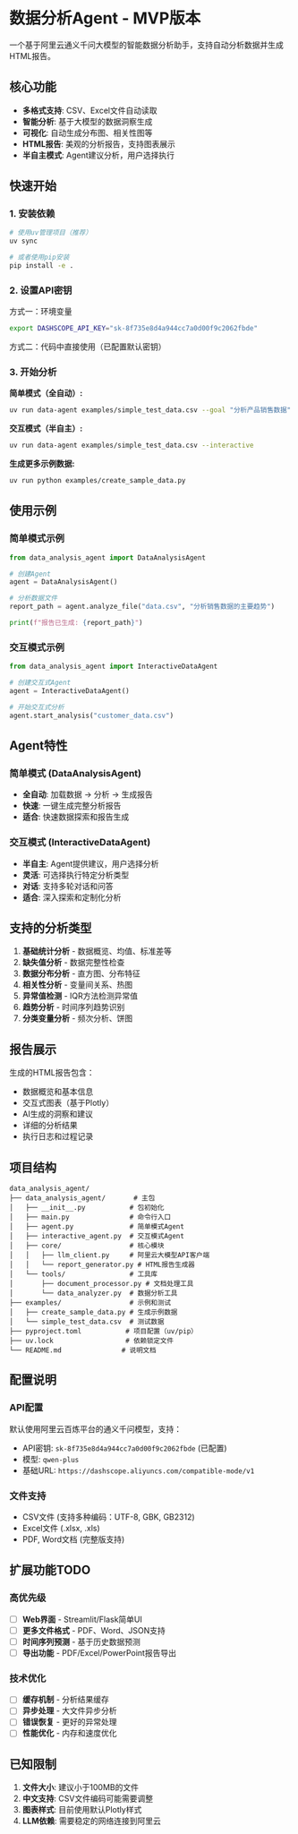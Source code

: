 # 数据分析Agent - MVP版本

一个基于阿里云通义千问大模型的智能数据分析助手，支持自动分析数据并生成HTML报告。

## 核心功能

- **多格式支持**: CSV、Excel文件自动读取
- **智能分析**: 基于大模型的数据洞察生成
- **可视化**: 自动生成分布图、相关性图等
- **HTML报告**: 美观的分析报告，支持图表展示
- **半自主模式**: Agent建议分析，用户选择执行

## 快速开始

### 1. 安装依赖

```bash
# 使用uv管理项目（推荐）
uv sync

# 或者使用pip安装
pip install -e .
```

### 2. 设置API密钥

方式一：环境变量
```bash
export DASHSCOPE_API_KEY="sk-8f735e8d4a944cc7a0d00f9c2062fbde"
```

方式二：代码中直接使用（已配置默认密钥）

### 3. 开始分析

**简单模式（全自动）:**
```bash
uv run data-agent examples/simple_test_data.csv --goal "分析产品销售数据"
```

**交互模式（半自主）:**
```bash
uv run data-agent examples/simple_test_data.csv --interactive
```

**生成更多示例数据:**
```bash
uv run python examples/create_sample_data.py
```

## 使用示例

### 简单模式示例

```python
from data_analysis_agent import DataAnalysisAgent

# 创建Agent
agent = DataAnalysisAgent()

# 分析数据文件
report_path = agent.analyze_file("data.csv", "分析销售数据的主要趋势")

print(f"报告已生成: {report_path}")
```

### 交互模式示例

```python
from data_analysis_agent import InteractiveDataAgent

# 创建交互式Agent
agent = InteractiveDataAgent()

# 开始交互式分析
agent.start_analysis("customer_data.csv")
```

## Agent特性

### 简单模式 (DataAnalysisAgent)
- **全自动**: 加载数据 -> 分析 -> 生成报告
- **快速**: 一键生成完整分析报告
- **适合**: 快速数据探索和报告生成

### 交互模式 (InteractiveDataAgent) 
- **半自主**: Agent提供建议，用户选择分析
- **灵活**: 可选择执行特定分析类型
- **对话**: 支持多轮对话和问答
- **适合**: 深入探索和定制化分析

## 支持的分析类型

1. **基础统计分析** - 数据概览、均值、标准差等
2. **缺失值分析** - 数据完整性检查
3. **数据分布分析** - 直方图、分布特征
4. **相关性分析** - 变量间关系、热图
5. **异常值检测** - IQR方法检测异常值
6. **趋势分析** - 时间序列趋势识别
7. **分类变量分析** - 频次分析、饼图

## 报告展示

生成的HTML报告包含：
- 数据概览和基本信息
- 交互式图表（基于Plotly）
- AI生成的洞察和建议
- 详细的分析结果
- 执行日志和过程记录

## 项目结构

```
data_analysis_agent/
├── data_analysis_agent/       # 主包
│   ├── __init__.py           # 包初始化
│   ├── main.py               # 命令行入口
│   ├── agent.py              # 简单模式Agent
│   ├── interactive_agent.py  # 交互模式Agent
│   ├── core/                 # 核心模块
│   │   ├── llm_client.py     # 阿里云大模型API客户端
│   │   └── report_generator.py # HTML报告生成器
│   └── tools/                # 工具库
│       ├── document_processor.py # 文档处理工具
│       └── data_analyzer.py  # 数据分析工具
├── examples/                 # 示例和测试
│   ├── create_sample_data.py # 生成示例数据
│   └── simple_test_data.csv  # 测试数据
├── pyproject.toml           # 项目配置（uv/pip）
├── uv.lock                  # 依赖锁定文件
└── README.md               # 说明文档
```

## 配置说明

### API配置
默认使用阿里云百炼平台的通义千问模型，支持：
- API密钥: `sk-8f735e8d4a944cc7a0d00f9c2062fbde` (已配置)
- 模型: `qwen-plus`
- 基础URL: `https://dashscope.aliyuncs.com/compatible-mode/v1`

### 文件支持
- CSV文件 (支持多种编码：UTF-8, GBK, GB2312)
- Excel文件 (.xlsx, .xls)
- PDF, Word文档 (完整版支持)

## 扩展功能TODO

### 高优先级
- [ ] **Web界面** - Streamlit/Flask简单UI
- [ ] **更多文件格式** - PDF、Word、JSON支持
- [ ] **时间序列预测** - 基于历史数据预测
- [ ] **导出功能** - PDF/Excel/PowerPoint报告导出

### 技术优化
- [ ] **缓存机制** - 分析结果缓存
- [ ] **异步处理** - 大文件异步分析
- [ ] **错误恢复** - 更好的异常处理
- [ ] **性能优化** - 内存和速度优化

## 已知限制

1. **文件大小**: 建议小于100MB的文件
2. **中文支持**: CSV文件编码可能需要调整
3. **图表样式**: 目前使用默认Plotly样式
4. **LLM依赖**: 需要稳定的网络连接到阿里云

